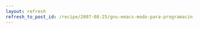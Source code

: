 ```yaml
---
layout: refresh
refresh_to_post_id: /recipe/2007-08-25/gnu-emacs-modo-para-programacin-en-c
---
```

